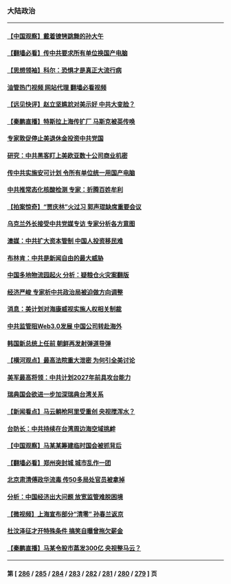 ### 大陆政治
---
#### [【中国观察】戴着镣铐跳舞的孙大午](../../pages/ncid277/n13726379.md?05051245) 
#### [【翻墙必看】传中共要求所有单位换国产电脑](../../pages/ncid277/n13727461.md?05051245) 
#### [【思想领袖】科尔：恐惧才是真正大流行病](../../pages/ncid277/n13723614.md?05051245) 
#### [油管热门视频 网站代理 翻墙必看视频](http://209.222.30.114:81/youtube.html?05051245)
#### [【远见快评】赵立坚尴尬对美示好 中共大变脸？](../../pages/ncid277/n13727354.md?05051245) 
#### [【秦鹏直播】特斯拉上海传扩厂 马斯克被英传唤](../../pages/ncid277/n13727348.md?05051245) 
#### [专家敦促停止美退休金投资中共党国](../../pages/ncid277/n13727289.md?05051245) 
#### [研究：中共黑客盯上美欧亚数十公司商业机密](../../pages/ncid277/n13727250.md?05051245) 
#### [传中共实施安可计划 令所有单位统一用国产电脑](../../pages/ncid277/n13727288.md?05051245) 
#### [中共推常态化核酸检测 专家：折腾百姓牟利](../../pages/ncid277/n13727249.md?05051245) 
#### [【拍案惊奇】“贾庆林”火过习 郭声琨缺席重要会议](../../pages/ncid277/n13727103.md?05051245) 
#### [乌克兰外长接受中共党媒专访 专家分析各方意图](../../pages/ncid277/n13727156.md?05051245) 
#### [澳媒：中共扩大资本管制 中国人投资移民难](../../pages/ncid277/n13727233.md?05051245) 
#### [布林肯：中共是新闻自由的最大威胁](../../pages/ncid277/n13727223.md?05051245) 
#### [中国多地物流园起火 分析：疑粮仓火灾案翻版](../../pages/ncid277/n13727171.md?05051245) 
#### [经济严峻 专家析中共政治局被迫做方向调整](../../pages/ncid277/n13727167.md?05051245) 
#### [消息：美计划对海康威视实施人权相关制裁](../../pages/ncid277/n13727090.md?05051245) 
#### [中共监管阻Web3.0发展 中国公司转赴海外](../../pages/ncid277/n13727105.md?05051245) 
#### [韩国新总统上任前 朝鲜再发射弹道导弹](../../pages/ncid277/n13726927.md?05051245) 
#### [【横河观点】最高法院重大泄密 为何引全美讨论](../../pages/ncid277/n13726525.md?05051245) 
#### [美军最高将领：中共计划2027年前具攻台能力](../../pages/ncid277/n13726790.md?05051245) 
#### [瑞典国会欲进一步加深瑞典台湾关系](../../pages/ncid277/n13726860.md?05051245) 
#### [【新闻看点】马云躺枪阿里受重创 央视搅浑水？](../../pages/ncid277/n13726396.md?05051245) 
#### [台防长：中共持续在台湾周边海空域挑衅](../../pages/ncid277/n13726738.md?05051245) 
#### [【中国观察】马某某筹建临时国会被抓背后](../../pages/ncid277/n13726618.md?05051245) 
#### [【翻墙必看】郑州突封城 城市乱作一团](../../pages/ncid277/n13726647.md?05051245) 
#### [北京肃清傅政华流毒 传50多局处官员被拿掉](../../pages/ncid277/n13726593.md?05051245) 
#### [分析：中国经济出大问题 放宽监管难脱困境](../../pages/ncid277/n13726532.md?05051245) 
#### [【微视频】上海宣布部分“清零” 孙春兰返京](../../pages/ncid277/n13726317.md?05051245) 
#### [杜汶泽征才开特殊条件 搞笑自曝曾拖欠薪金](../../pages/ncid277/n13726429.md?05051245) 
#### [【秦鹏直播】马某令股市蒸发300亿 央视整马云？](../../pages/ncid277/n13726490.md?05051245) 

---
#### 第 [ [286](./286.md?05051245) / [285](./285.md?05051245) / [284](./284.md?05051245) / [283](./283.md?05051245) / [282](./282.md?05051245) / [281](./281.md?05051245) / [280](./280.md?05051245) / [279](./279.md?05051245) ] 页

